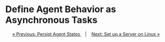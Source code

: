 # Define Agent Behavior as Asynchronous Tasks

<!-- 
What should be async and what should not?

Every thing should be async but things should be divided in block that make sense


Some division would hurt the code more than anything else because they need to be sequential.


`multi` is very useful

`route` communication via the flow. Send sends directly via queue (no wait)


Receive and send are run in parallel (not sequentially)


IMPORTANT HERE: Make remark on starved message: try to account for failure -->



<p align="center">
<a href="state_persist.md">&laquo; Previous: Persist Agent States
 </a> &nbsp;&nbsp;&nbsp;|&nbsp;&nbsp;&nbsp; <a href="../server/setup_linux.md">Next: Set up a Server on Linux &raquo;</a>
</p>
